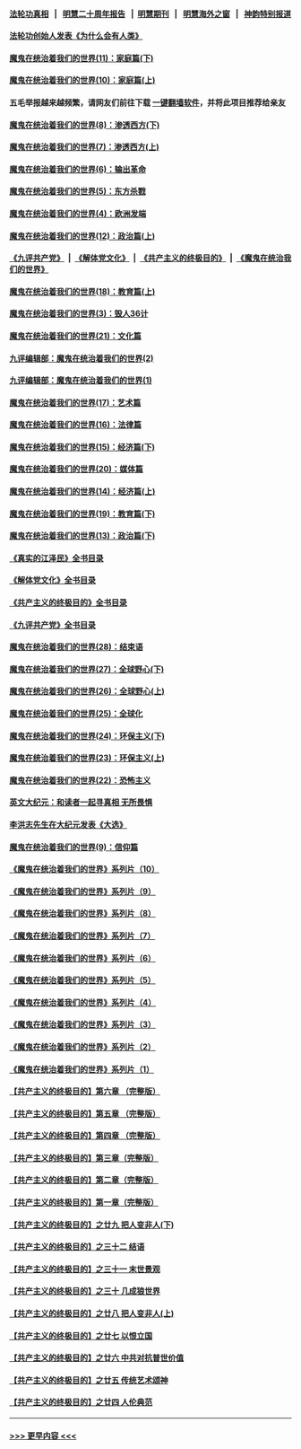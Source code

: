 #### [法轮功真相](https://github.com/gfw-breaker/truth/blob/master/README.md?t=0) &nbsp;&nbsp;|&nbsp;&nbsp; [明慧二十周年报告](https://github.com/gfw-breaker/mh-reports/blob/master/README.md?t=0) &nbsp;&nbsp;|&nbsp;&nbsp;[明慧期刊](https://github.com/gfw-breaker/mh-qikan) &nbsp;&nbsp;|&nbsp;&nbsp; [明慧海外之窗](https://github.com/gfw-breaker/mh-news/blob/master/README.md?t=0) &nbsp;&nbsp;|&nbsp;&nbsp; [神韵特别报道](https://github.com/gfw-breaker/mh-news/blob/master/shenyun.md?t=0)
#### [法轮功创始人发表《为什么会有人类》](../pages/nsc422/n13912117.md?t=04042143) 
#### [魔鬼在统治着我们的世界(11)：家庭篇(下)](../pages/nsc422/n10440961.md?t=04042143) 
#### [魔鬼在统治着我们的世界(10)：家庭篇(上)](../pages/nsc422/n10435448.md?t=04042143) 
#### 五毛举报越来越频繁，请网友们前往下载 [一键翻墙软件](https://github.com/gfw-breaker/ssr-accounts)，并将此项目推荐给亲友
#### [魔鬼在统治着我们的世界(8)：渗透西方(下)](../pages/nsc422/n10429603.md?t=04042143) 
#### [魔鬼在统治着我们的世界(7)：渗透西方(上)](../pages/nsc422/n10426013.md?t=04042143) 
#### [魔鬼在统治着我们的世界(6)：输出革命](../pages/nsc422/n10421536.md?t=04042143) 
#### [魔鬼在统治着我们的世界(5)：东方杀戮](../pages/nsc422/n10417707.md?t=04042143) 
#### [魔鬼在统治着我们的世界(4)：欧洲发端](../pages/nsc422/n10414890.md?t=04042143) 
#### [魔鬼在统治着我们的世界(12)：政治篇(上)](../pages/nsc422/n10444576.md?t=04042143) 
#### [《九评共产党》](https://github.com/begood0513/9ping.md/blob/master/README.md) &nbsp;|&nbsp; [《解体党文化》](../../../../jtdwh.md/blob/master/README.md)  &nbsp;|&nbsp; [《共产主义的终极目的》](../../../../gczydzjmd.md/blob/master/README.md) &nbsp;|&nbsp; [《魔鬼在统治我们的世界》](../../../../mgztzwmdsj.md/blob/master/README.md) 
#### [魔鬼在统治着我们的世界(18)：教育篇(上)](../pages/nsc422/n10526970.md?t=04042143) 
#### [魔鬼在统治着我们的世界(3)：毁人36计](../pages/nsc422/n10411583.md?t=04042143) 
#### [魔鬼在统治着我们的世界(21)：文化篇](../pages/nsc422/n10597706.md?t=04042143) 
#### [九评编辑部：魔鬼在统治着我们的世界(2)](../pages/nsc422/n10410036.md?t=04042143) 
#### [九评编辑部：魔鬼在统治着我们的世界(1)](../pages/nsc422/n10406825.md?t=04042143) 
#### [魔鬼在统治着我们的世界(17)：艺术篇](../pages/nsc422/n10499093.md?t=04042143) 
#### [魔鬼在统治着我们的世界(16)：法律篇](../pages/nsc422/n10485969.md?t=04042143) 
#### [魔鬼在统治着我们的世界(15)：经济篇(下)](../pages/nsc422/n10469975.md?t=04042143) 
#### [魔鬼在统治着我们的世界(20)：媒体篇](../pages/nsc422/n10586579.md?t=04042143) 
#### [魔鬼在统治着我们的世界(14)：经济篇(上)](../pages/nsc422/n10457370.md?t=04042143) 
#### [魔鬼在统治着我们的世界(19)：教育篇(下)](../pages/nsc422/n10564808.md?t=04042143) 
#### [魔鬼在统治着我们的世界(13)：政治篇(下)](../pages/nsc422/n10448270.md?t=04042143) 
#### [《真实的江泽民》全书目录](../pages/nsc422/n13721399.md?t=04042143) 
#### [《解体党文化》全书目录](../pages/nsc422/n13721157.md?t=04042143) 
#### [《共产主义的终极目的》全书目录](../pages/nsc422/n13721048.md?t=04042143) 
#### [《九评共产党》全书目录](../pages/nsc422/n13708085.md?t=04042143) 
#### [魔鬼在统治着我们的世界(28)：结束语](../pages/nsc422/n10936246.md?t=04042143) 
#### [魔鬼在统治着我们的世界(27)：全球野心(下)](../pages/nsc422/n10928319.md?t=04042143) 
#### [魔鬼在统治着我们的世界(26)：全球野心(上)](../pages/nsc422/n10900318.md?t=04042143) 
#### [魔鬼在统治着我们的世界(25)：全球化](../pages/nsc422/n10788205.md?t=04042143) 
#### [魔鬼在统治着我们的世界(24)：环保主义(下)](../pages/nsc422/n10695307.md?t=04042143) 
#### [魔鬼在统治着我们的世界(23)：环保主义(上)](../pages/nsc422/n10688613.md?t=04042143) 
#### [魔鬼在统治着我们的世界(22)：恐怖主义](../pages/nsc422/n10614727.md?t=04042143) 
#### [英文大纪元：和读者一起寻真相 无所畏惧](../pages/nsc422/n12542027.md?t=04042143) 
#### [李洪志先生在大纪元发表《大选》](../pages/nsc422/n12534746.md?t=04042143) 
#### [魔鬼在统治着我们的世界(9)：信仰篇](../pages/nsc422/n10432159.md?t=04042143) 
#### [《魔鬼在统治着我们的世界》系列片（10）](../pages/nsc422/n12292670.md?t=04042143) 
#### [《魔鬼在统治着我们的世界》系列片（9）](../pages/nsc422/n12290859.md?t=04042143) 
#### [《魔鬼在统治着我们的世界》系列片（8）](../pages/nsc422/n12287445.md?t=04042143) 
#### [《魔鬼在统治着我们的世界》系列片（7）](../pages/nsc422/n12283425.md?t=04042143) 
#### [《魔鬼在统治着我们的世界》系列片（6）](../pages/nsc422/n12282314.md?t=04042143) 
#### [《魔鬼在统治着我们的世界》系列片（5）](../pages/nsc422/n12281419.md?t=04042143) 
#### [《魔鬼在统治着我们的世界》系列片（4）](../pages/nsc422/n12274024.md?t=04042143) 
#### [《魔鬼在统治着我们的世界》系列片（3）](../pages/nsc422/n12271322.md?t=04042143) 
#### [《魔鬼在统治着我们的世界》系列片（2）](../pages/nsc422/n12269049.md?t=04042143) 
#### [《魔鬼在统治着我们的世界》系列片（1）](../pages/nsc422/n12267575.md?t=04042143) 
#### [【共产主义的终极目的】第六章 （完整版）](../pages/nsc422/n11428913.md?t=04042143) 
#### [【共产主义的终极目的】第五章 （完整版）](../pages/nsc422/n11428912.md?t=04042143) 
#### [【共产主义的终极目的】第四章 （完整版）](../pages/nsc422/n11428907.md?t=04042143) 
#### [【共产主义的终极目的】第三章（完整版）](../pages/nsc422/n11428848.md?t=04042143) 
#### [【共产主义的终极目的】第二章（完整版）](../pages/nsc422/n11428831.md?t=04042143) 
#### [【共产主义的终极目的】第一章（完整版）](../pages/nsc422/n11417651.md?t=04042143) 
#### [【共产主义的终极目的】之廿九 把人变非人(下)](../pages/nsc422/n11344140.md?t=04042143) 
#### [【共产主义的终极目的】之三十二 结语](../pages/nsc422/n11360535.md?t=04042143) 
#### [【共产主义的终极目的】之三十一 末世景观](../pages/nsc422/n11351129.md?t=04042143) 
#### [【共产主义的终极目的】之三十 几成狼世界](../pages/nsc422/n11348280.md?t=04042143) 
#### [【共产主义的终极目的】之廿八 把人变非人(上)](../pages/nsc422/n11340492.md?t=04042143) 
#### [【共产主义的终极目的】之廿七 以恨立国](../pages/nsc422/n11336944.md?t=04042143) 
#### [【共产主义的终极目的】之廿六 中共对抗普世价值](../pages/nsc422/n11324785.md?t=04042143) 
#### [【共产主义的终极目的】之廿五 传统艺术颂神](../pages/nsc422/n11296396.md?t=04042143) 
#### [【共产主义的终极目的】之廿四 人伦典范](../pages/nsc422/n11296397.md?t=04042143) 

----
#### [ >>> 更早内容 <<< ](../indexes/nsc422-earlier.md)
